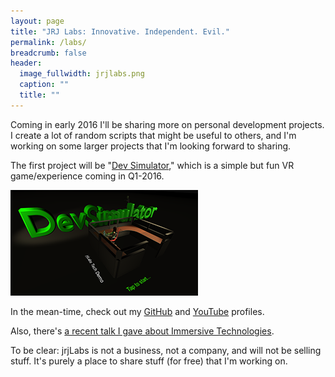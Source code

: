 ```yaml
---
layout: page
title: "JRJ Labs: Innovative. Independent. Evil."
permalink: /labs/
breadcrumb: false
header:
  image_fullwidth: jrjlabs.png
  caption: ""
  title: ""
---
```

Coming in early 2016 I'll be sharing more on personal development projects. I create a lot of random scripts that might be useful to others, and I'm working on some larger projects that I'm looking forward to sharing. 

The first project will be "[Dev Simulator][1]," which is a simple but fun VR game/experience coming in Q1-2016.

<a href="/labs/devsimulator/"><img src="/images/devsim/splash-thumb.png"></a>

In the mean-time, check out my [GitHub](http://github.jrj.org) and [YouTube](http://youtube.jrj.org) profiles.

Also, there's [a recent talk I gave about Immersive Technologies][2].

To be clear: jrjLabs is not a business, not a company, and will not be selling stuff. It's purely a place to share stuff (for free) that I'm working on.

[1]: /labs/devsimulator/
[2]: /labs/talks/ImmersiveTech-VR-AR/
